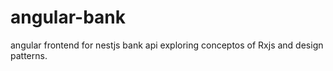 # angular-bank
angular frontend for nestjs bank api exploring conceptos of Rxjs and design patterns.
